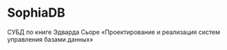 # SophiaDB

СУБД по книге Эдварда Сьоре «Проектирование и реализация систем управления базами данных»
